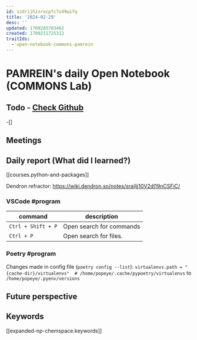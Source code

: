 ```yaml
---
id: szdrijhisrocpfc7s49wifq
title: '2024-02-29'
desc: ''
updated: 1709285783462
created: 1709211725312
traitIds:
  - open-notebook-commons-pamrein
---
```


# PAMREIN's daily Open Notebook (COMMONS Lab)

## Todo - [Check Github](https://github.com/orgs/commons-research/projects/2/views/1)
-[]


## Meetings



## Daily report (What did I learned?)
[[courses.python-and-packages]]

Dendron refractor:
https://wiki.dendron.so/notes/srajljj10V2dl19nCSFiC/


### VSCode #program
| **command**        	| **description**          	|
|--------------------	|--------------------------	|
| `Ctrl + Shift + P` 	| Open search for commands 	|
|     `Ctrl + P`     	| Open search for files.   	|

### Poetry #program
Changes made in config file (`poetry config --list`):
`virtualenvs.path = "{cache-dir}/virtualenvs"  # /home/popeye/.cache/pypoetry/virtualenvs` to
`/home/popeye/.pyenv/versions`   



## Future perspective



## Keywords
[[expanded-np-chemspace.keywords]]
